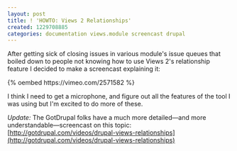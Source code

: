 ```yaml
---
layout: post
title: ! 'HOWTO: Views 2 Relationships'
created: 1229708885
categories: documentation views.module screencast drupal
---
```

After getting sick of closing issues in various module's issue queues that
boiled down to people not knowing how to use Views 2's relationship feature I
decided to make a screencast explaining it:

<div class="flex-video vimeo">
  {% oembed https://vimeo.com/2571582 %}
</div>

I think I need to get a microphone, and figure out all the features of the tool
I was using but I'm excited to do more of these.

*Update:* The GotDrupal folks have a much more detailed—and more
understandable—screencast on this topic: [http://gotdrupal.com/videos/drupal-views-relationships](http://gotdrupal.com/videos/drupal-views-relationships)

